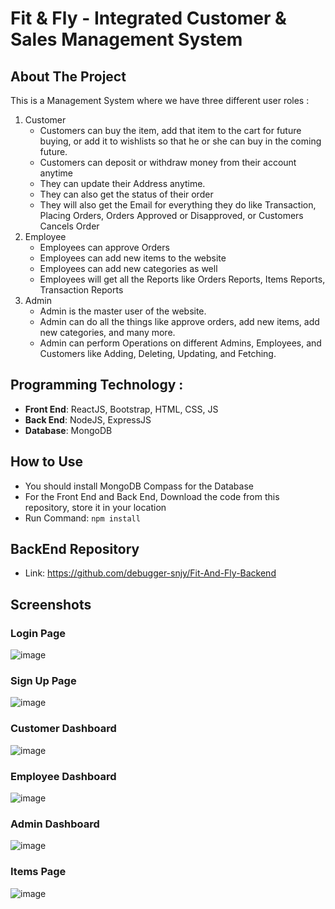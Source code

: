 # Fit & Fly - Integrated Customer & Sales Management System

## About The Project

This is a Management System where we have three different user roles : 

1. Customer
    - Customers can buy the item, add that item to the cart for future buying, or add it to wishlists so that he or she can buy in the coming future.
    - Customers can deposit or withdraw money from their account anytime
    - They can update their Address anytime.
    - They can also get the status of their order
    - They will also get the Email for everything they do like Transaction, Placing Orders, Orders Approved or Disapproved, or Customers Cancels Order
2. Employee
    - Employees can approve Orders
    - Employees can add new items to the website
    - Employees can add new categories as well
    - Employees will get all the Reports like Orders Reports, Items Reports, Transaction Reports
3. Admin
    - Admin is the master user of the website.
    - Admin can do all the things like approve orders, add new items, add new categories, and many more.
    - Admin can perform Operations on different Admins, Employees, and Customers like Adding, Deleting, Updating, and Fetching.

## Programming Technology :

  - **Front End**: ReactJS, Bootstrap, HTML, CSS, JS
  - **Back End**: NodeJS, ExpressJS
  - **Database**: MongoDB

## How to Use

- You should install MongoDB Compass for the Database
- For the Front End and Back End, Download the code from this repository, store it in your location
- Run Command: `npm install`

## BackEnd Repository

- Link: https://github.com/debugger-snjy/Fit-And-Fly-Backend

## Screenshots

### Login Page
![image](https://github.com/debugger-snjy/fit_and_fly/assets/73947620/e459c2af-59e6-4183-b0ee-cfbd6329630d)

### Sign Up Page
![image](https://github.com/debugger-snjy/fit_and_fly/assets/73947620/f088dfcd-3a9a-48c0-b0fe-facd39d58f49)

### Customer Dashboard
![image](https://github.com/debugger-snjy/fit_and_fly/assets/73947620/e21d0bfd-c68b-4996-9498-d63deb4617b3)

### Employee Dashboard
![image](https://github.com/debugger-snjy/fit_and_fly/assets/73947620/c2b30462-9fbd-483b-98c1-257aa4ad055f)

### Admin Dashboard
![image](https://github.com/debugger-snjy/fit_and_fly/assets/73947620/1dd59f7d-1d52-4356-afc8-0235e3eeb1af)

### Items Page
![image](https://github.com/debugger-snjy/fit_and_fly/assets/73947620/a3c24f04-d65f-4606-94e3-a89b4afaa34e)

